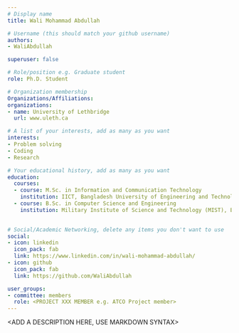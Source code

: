 ```yaml
---
# Display name
title: Wali Mohammad Abdullah

# Username (this should match your github username)
authors:
- WaliAbdullah

superuser: false

# Role/position e.g. Graduate student
role: Ph.D. Student

# Organization membership
Organizations/Affiliations:
organizations:
- name: University of Lethbridge
  url: www.uleth.ca

# A list of your interests, add as many as you want
interests:
- Problem solving
- Coding
- Research

# Your educational history, add as many as you want
education:
  courses:
  - course: M.Sc. in Information and Communication Technology
    institution: IICT, Bangladesh University of Engineering and Technology (BUET), Bangladesh
  - course: B.Sc. in Computer Science and Engineering
    institution: Military Institute of Science and Technology (MIST), Bangladesh
    

# Social/Academic Networking, delete any items you don't want to use
social:
- icon: linkedin
  icon_pack: fab
  link: https://www.linkedin.com/in/wali-mohammad-abdullah/
- icon: github
  icon_pack: fab
  link: https://github.com/WaliAbdullah

user_groups:
- committee: members
  role: <PROJECT XXX MEMBER e.g. ATCO Project member>
---
```

<ADD A DESCRIPTION HERE, USE MARKDOWN SYNTAX>
